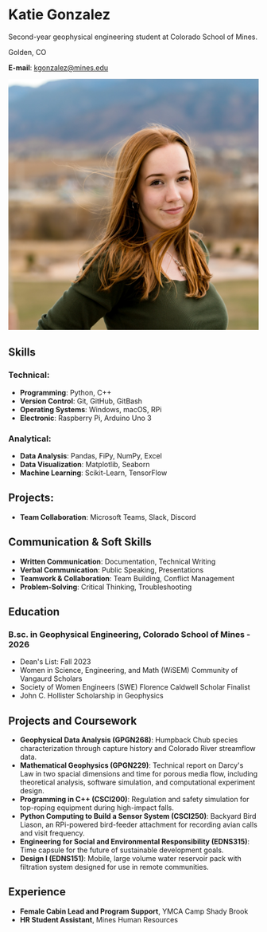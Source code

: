 # **Katie Gonzalez**

Second-year geophysical engineering student at Colorado School of Mines. 

Golden, CO

**E-mail**: [kgonzalez@mines.edu](mailto:kgonzalez@mines.edu)

![headshot image](vangaurdheadshot.jpg)

## Skills
### Technical:
* **Programming**: Python, C++
* **Version Control**: Git, GitHub, GitBash
* **Operating Systems**: Windows, macOS, RPi
* **Electronic**: Raspberry Pi, Arduino Uno 3
### Analytical:
* **Data Analysis**: Pandas, FiPy, NumPy, Excel
* **Data Visualization**: Matplotlib, Seaborn
* **Machine Learning**: Scikit-Learn, TensorFlow
## Projects:
* **Team Collaboration**: Microsoft Teams, Slack, Discord
## Communication & Soft Skills
* **Written Communication**: Documentation, Technical Writing
* **Verbal Communication**: Public Speaking, Presentations
* **Teamwork & Collaboration**: Team Building, Conflict Management
* **Problem-Solving**: Critical Thinking, Troubleshooting

## Education
### B.sc. in Geophysical Engineering, Colorado School of Mines - 2026
* Dean's List: Fall 2023
* Women in Science, Engineering, and Math (WiSEM) Community of Vangaurd Scholars
* Society of Women Engineers (SWE) Florence Caldwell Scholar Finalist
* John C. Hollister Scholarship in Geophysics

## Projects and Coursework
* **Geophysical Data Analysis (GPGN268)**: Humpback Chub species characterization through capture history and Colorado River streamflow data.
* **Mathematical Geophysics (GPGN229)**: Technical report on Darcy's Law in two spacial dimensions and time for porous media flow, including theoretical analysis, software simulation, and computational experiment design.
* **Programming in C++ (CSCI200)**: Regulation and safety simulation for top-roping equipment during high-impact falls.
* **Python Computing to Build a Sensor System (CSCI250)**: Backyard Bird Liason, an RPi-powered bird-feeder attachment for recording avian calls and visit frequency.
* **Engineering for Social and Environmental Responsibility (EDNS315)**: Time capsule for the future of sustainable development goals.
* **Design I (EDNS151)**: Mobile, large volume water reservoir pack with filtration system designed for use in remote communities. 

## Experience
* **Female Cabin Lead and Program Support**, YMCA Camp Shady Brook
* **HR Student Assistant**, Mines Human Resources


